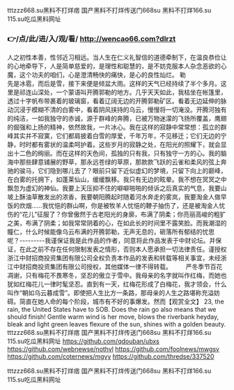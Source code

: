 
 tttzzz668.su黑料不打烊痞 国产黑料不打烊传送门668su 黑料不打烊166.su 115.su吃瓜黑料网址 




### 👉/点/此/进/入/观/看/ http://wencao66.com?dlrzt




人之初性本善，性邻近习相远。当人生在仁义礼智信的道德牵制下，在温良恭俭让的心地牵导下，人是简单慈爱的，是理性和聪慧的，是不妨克服本人杂念恶欲的心魔，这个功夫的咱们，心是澄清畅快的痛快，是心的良性灿烂。
勒　　　　　　　　　　　　　　先是冰雹，而后是雪，接下来便是倾盆大雨。这样的天气已经持续了半个多月。这里是祁连山深处，一个蒙语叫开腾郭勒的地方。几乎天天如此，我枯坐在帐篷里，透过十字帆布带裹着的玻璃窗，看着辽阔无边的开腾郭勒矿区。看着无边延伸的脉动沉浸于模糊不清的白雾中，看着阴风挟持的乌云，慢慢将一切淹没。开腾河独有的纯洁，一如我独守的赤诚，源于群峰的奔腾，已被万物迷濛的飞扬所覆盖，鹰翅的倔强和上扬的精神，依然故我，一片冰心。我在这样的寂静中常常想：孤立的群峰其实并不寂寞，它们都肩披着白雪的厚爱，千年万年，不见移迁；它们无边的宁静，时时都有雾状的温柔呵护着。这些岁月的寂静之处，在阳光的照耀下，就会显出十二色的绚丽。而在这样的天色间，孤独的只有我，只有独守一方的心。我的脑海中那些肆意铺展的野草，那永远苍绿的草原，那款款飞跃的云雀和柔风的弦上奔驰的骏马，它们隐到哪儿去了？眼前只留下近似虚幻的梦境，只留下向上的巅峰，在白雾的托拥下，如蓬莱仙山，缓缓飘移。我只有无边的眩晕。我不想在冥冥之中飘忽为虚幻的神仙。我要上天压抑不住的噼噼啪啪的倾诉之后真实的气息，我要山坡上酥油草散发出的浓香，我要朝阳腾起时随着河水奔走的雾岚，我要淘金人做早饭的炊烟……我忧悒的群山啊，你是被牧羊人忧悒的鞭子抽伤了，还是被淘金人忧伤的“花儿”征服了？你曾傲然于古老阳光的身廓，布满了阴柔；你亮丽高峻的粗犷之美，布满了阴柔；如我常常阴着的心，在如此长的时间里不露笑脸。而我潮湿的瞳仁，什么时候能像乌云布满的开腾郭勒，无声无息的，砸落所有郁结的忧思呢？---------我谨保证我是此作品的作者，同意将此作品发表于中财论坛。并保证，在此之前不存在任何限制发表之情形，否则本人愿承担一切法律责任。谨授权浙江中财招商投资集团有限公司全权负责本作品的发表和转载等相关事宜，未经浙江中财招商投资集团有限公司授权，其他媒体一律不得转载。
　　严冬季节百花凋谢，只有梅花不畏寒冬，坚忍的傲立于雪中。我母亲的名字就叫作红梅，而她也犹如红梅花儿一律时髦坚忍。直到有一天，红梅花形成了白梅花，我才领会，什么叫作“朝如乌云暮成雪”。即使把人生比方一条路，那母亲的人生之路堪称充溢妨碍。简直在她人命的每个阶段，城市有不好的事爆发。然而【观赏全文】
23, the rain, the United States have to SOB.
Does the rain go also means that we should finish!
Gentle warm wind is her move, blows the riverbank heyday, bleak and light green leaves flexure of the sun, shines with a golden beauty.
 tttzzz668.su黑料不打烊痞 国产黑料不打烊传送门668su 黑料不打烊166.su 115.su吃瓜黑料网址  https://github.com/qdouban/ubxs
https://github.com/webnewse/nothvl
https://github.com/foolnews/mwgsv
https://github.com/coternews/mgvy
https://github.com/thredse/337520





tttzzz668.su黑料不打烊痞 国产黑料不打烊传送门668su 黑料不打烊166.su 115.su吃瓜黑料网址 
